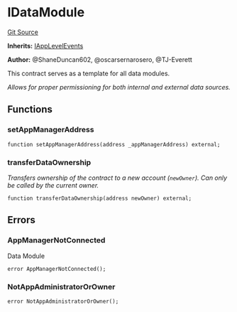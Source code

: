 # IDataModule
[Git Source](https://github.com/thrackle-io/rules-protocol/blob/121468a758a67e73dd1df571fd4e956242c3c973/src/data/IDataModule.sol)

**Inherits:**
[IAppLevelEvents](/src/interfaces/IEvents.sol/interface.IAppLevelEvents.md)

**Author:**
@ShaneDuncan602, @oscarsernarosero, @TJ-Everett

This contract serves as a template for all data modules.

*Allows for proper permissioning for both internal and external data sources.*


## Functions
### setAppManagerAddress


```solidity
function setAppManagerAddress(address _appManagerAddress) external;
```

### transferDataOwnership

*Transfers ownership of the contract to a new account (`newOwner`).
Can only be called by the current owner.*


```solidity
function transferDataOwnership(address newOwner) external;
```

## Errors
### AppManagerNotConnected
Data Module


```solidity
error AppManagerNotConnected();
```

### NotAppAdministratorOrOwner

```solidity
error NotAppAdministratorOrOwner();
```

